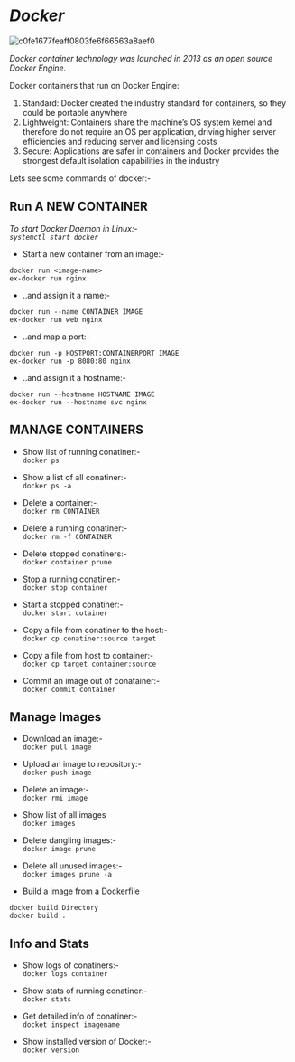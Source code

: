 # *Docker*

![c0fe1677feaff0803fe6f66563a8aef0](https://user-images.githubusercontent.com/62477381/151655716-4a4ef09f-81ba-4498-be1d-c9fac6579bb2.gif)


*Docker container technology was launched in 2013 as an open source Docker Engine.*

Docker containers that run on Docker Engine:

1. Standard: Docker created the industry standard for containers, so they could be portable anywhere
2. Lightweight: Containers share the machine’s OS system kernel and therefore do not require an OS per application, driving higher server efficiencies and reducing server and      licensing costs
3. Secure: Applications are safer in containers and Docker provides the strongest default isolation capabilities in the industry

Lets see some commands of docker:-

## Run A NEW CONTAINER

*To start  Docker Daemon in Linux:-
<br/>`systemctl start docker`*

* Start a new container from an image:-
```
docker run <image-name>
ex-docker run nginx
```

* ..and assign it a name:-
```
docker run --name CONTAINER IMAGE
ex-docker run web nginx
```

* ..and map a port:-
```
docker run -p HOSTPORT:CONTAINERPORT IMAGE
ex-docker run -p 8080:80 nginx
```

* ..and assign it a hostname:-
```
docker run --hostname HOSTNAME IMAGE
ex-docker run --hostname svc nginx
```

## MANAGE CONTAINERS

* Show list of running conatiner:-
<br/>`docker ps`

* Show a list of all conatiner:-
<br/>`docker ps -a`

* Delete a container:-
<br/>`docker rm CONTAINER`

* Delete a running conatiner:-
<br/>`docker rm -f CONTAINER `    

* Delete stopped conatiners:-
<br/>`docker container prune`

* Stop a running conatiner:-
<br/>`docker stop container`

* Start a stopped conatiner:- 
<br/>`docker start cotainer`

* Copy a file from conatiner to the host:-
<br/>`docker cp conatiner:source target`

* Copy a file from host to container:-
<br/>`docker cp target container:source`

* Commit an image out of conatainer:-
<br/>`docker commit container`

## Manage Images

* Download an image:-
<br/>`docker pull image`

* Upload an image to repository:-
<br/>`docker push image`

* Delete an image:-
<br/>`docker rmi image`

* Show list of all images
<br/>`docker images`

* Delete dangling images:-
<br/>`docker image prune`

* Delete all unused images:-
<br/>`docker images prune -a`

* Build a image from a Dockerfile
```
docker build Directory
docker build .
```
## Info and Stats

* Show logs of conatiners:-
<br/>`docker logs container`

* Show stats of running conatiner:-
<br/>`docker stats`

* Get detailed info of conatiner:-
<br/>`docket inspect imagename`

* Show installed version of Docker:-
<br/>`docker version`











